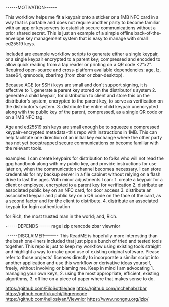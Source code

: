 ------MOTIVATION------

This workflow helps me fit a keypair onto a sticker or a 1MB NFC card in a way that is portable and does not require another party to become familiar with an app or keyservers to establish secure communications without a prior shared secret. This is just an example of a simple offline back-of-the-envelope key management system that is easy to manage with small ed25519 keys. 

Included are example workflow scripts to generate either a single keypair, or a single keypair encrypted to a parent key; compressed and encoded to allow quick reading from a tap reader or printing on a QR code <2"x2".
Required open-source and cross-platform available dependencies: age, lz, base64, qrencode, zbarimg (from zbar or zbar-desktop).

Because AGE (or SSH) keys are small and don't support signing, it is effective to
    1. generate a parent key stored on the distributor's system
    2. generate a child keypair, for distribution to client and store this on the distributor's system, encrypted to the parent key, to serve as verification on the distributor's system.
    3. distribute the entire child keypair unencrypted along with the public key of the parent, compressed, as a single QR code or on a 1MB NFC tag.

Age and ed25519 ssh keys are small enough be to squeeze a compressed keypair+encrypted metadata+this repo with instructions in 1MB.
This can help facilitate one direction of an initial key exchange where the other party has not yet bootstrapped secure communications or become familiar with the relevant tools.

examples:
I can create keypairs for distribution to folks who will not read the gpg handbook along with my public key, and provide instructions for use later on, when the communication channel becomes necessary.
I can store credentials for my backup server in a file cabinet without relying on a flash drive to last the ages.
With minor adjustments I can:
    1. create a keypair for a client or employee, encrypted to a parent key for verification
    2. distribute an associated public key on an NFC card, for door access
    3. distribute an associated keypair and public key on a QR code on the face of the card, as a second factor and for the client to distribute.
    4. distribute an associated keypair for login authentication
 

for Rich, the most trusted man in the world; and, Rich.

------DEPENDS------
rage lzip qrencode zbar viewnior

------DISCLAIMER-------
This ReadME is hopefully more interesting than the bash one-liners included that just pipe a bunch of tried and tested tools together. This repo is just to keep my workflow using existing tools straight and highlight a way to make good use of existing original software. Please refer to those projects' licenses directly to incorporate a similar script into another application and use this workflow or derivative ideas yourself, freely, without involving or blaming me. Keep in mind I am advocating 1. managing your own keys, 2. using the most appropriate, efficient, existing algorithms, 3. offline on a piece of paper where that makes sense to do.

https://github.com/FiloSottile/age
https://github.com/mchehab/zbar
https://github.com/fukuchi/libqrencode
https://github.com/hellosiyan/Viewnior
https://www.nongnu.org/lzip/
